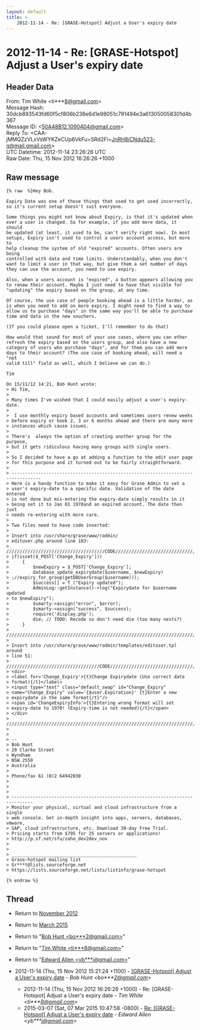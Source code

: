 ```yaml
---
layout: default
title: >
    2012-11-14 - Re: [GRASE-Hotspot] Adjust a User's expiry date
---
```


# 2012-11-14 - Re: [GRASE-Hotspot] Adjust a User's expiry date

## Header Data

From: Tim White \<ti***8@gmail.com\><br>
Message Hash: 30dcb893543fd60f5cf806b238e6d1e98051c791494e3a613050058301d4b367<br>
Message ID: \<50A48B12.1090404@gmail.com\><br>
Reply To: \<CAA-jMMQZzVLxVsWYKZeCUp6VkFu=SRd2Fi=JnRH8iCNdu523-g@mail.gmail.com\><br>
UTC Datetime: 2012-11-14 23:26:26 UTC<br>
Raw Date: Thu, 15 Nov 2012 16:26:26 +1000<br>

## Raw message

```
{% raw  %}Hey Bob.

Expiry Date was one of those things that used to get used incorrectly, 
so it's current setup doesn't suit everyone.

Some things you might not know about Expiry, is that it's updated when 
ever a user is changed. So for example, if you add more data, it should 
be updated (at least, it used to be, can't verify right now). In most 
setups, Expiry isn't used to control a users account access, but more to 
help cleanup the system of old "expired" accounts. Often users are being 
controlled with data and time limits. Understandably, when you don't 
want to limit a user in that way, but give them a set number of days 
they can use the account, you need to use expiry.

Also, when a users account is "expired", a button appears allowing you 
to renew their account. Maybe I just need to have that visible for 
"updating" the expiry based on the group, at any time.

Of course, the use case of people booking ahead is a little harder, as 
is when you need to add on more expiry. I might need to find a way to 
allow us to purchase "days" in the same way you'll be able to purchase 
time and data in the new vouchers.

(If you could please open a ticket, I'll remember to do that)

How would that sound for most of your use cases, where you can ether 
refresh the expiry based on the users group, and also have a new 
category of users who purchase "days", and for them you can add more 
days to their account? (The use case of booking ahead, will need a "not 
valid till" field as well, which I believe we can do.)

Tim

On 15/11/12 14:21, Bob Hunt wrote:
> Hi Tim,
>
> Many times I've wished that I could easily adjust a user's expiry-date.
>
>  I use monthly expiry based accounts and sometimes users renew weeks 
> before expiry or book 2, 3 or 6 months ahead and there are many more 
> instances which cause issues.
>
> There's  always the option of creating another group for the purpose, 
> but it gets ridiculous having many groups with single users.
>
> So I decided to have a go at adding a function to the edit user page 
> for this purpose and it turned out to be fairly straightforward.
>
> ---------------------------------------------------------------------------------
> Here is a handy function to make it easy for Grase Admin to set a 
> user's expiry-date to a specific date. Validation of the date entered 
> is not done but mis-entering the expiry-date simply results in it 
> being set it to Jan 01 1970and an expired account. The date then just 
> needs re-entering with more care.
>
> Two files need to have code inserted:
>
> Insert into /usr/share/grase/www/radmin/
> edituser.php around line 183:
> /////////////////////////////////////CODE///////////////////////////////////////////
> if(isset($_POST['Change_Expiry']))
>     {
>         $newExpiry = $_POST['Change_Expiry'];
>         database_update_expirydate($username, $newExpiry) 
> ;//expiry_for_group(getDBUserGroup($username)));
>         $success[] = T_("Expiry updated");
>         AdminLog::getInstance()->log("Expirydate for $username updated 
> to $newExpiry");
>         $smarty->assign("error", $error);
>         $smarty->assign("success", $success);
>         require('display.php');
>         die; // TODO: Recode so don't need die (too many nests?)
>     }
> ////////////////////////////////////////////////////////////////////////////////////////
>
> Insert into /usr/share/grase/www/radmin/templates/edituser.tpl around 
> line 51:
> ///////////////////////////////////CODE//////////////////////////////////////////////
> <div>
> <label for='Change_Expiry'>{t}Change Expirydate (Use correct date 
> format){/t}</label>
> <input type="text" class="default_swap" id="Change_Expiry" 
> name="Change_Expiry" value='{$user.Expiration}' {t}Enter a new 
> expirydate in the same format{/t}"/>
> <span id='ChangeExpiryInfo'>{t}Entering wrong format will set 
> expiry-date to 1970! (Expiry-time is not needed){/t}</span>
> </div>
> /////////////////////////////////////////////////////////////////////////////////////////////////////
>
>
> -- 
> Bob Hunt
> 20 Clarke Street
> Wyndham
> NSW 2550
> Australia
>
> Phone/fax 61 (0)2 64942030
>
>
>
> ------------------------------------------------------------------------------
> Monitor your physical, virtual and cloud infrastructure from a single
> web console. Get in-depth insight into apps, servers, databases, vmware,
> SAP, cloud infrastructure, etc. Download 30-day Free Trial.
> Pricing starts from $795 for 25 servers or applications!
> http://p.sf.net/sfu/zoho_dev2dev_nov
>
>
> _______________________________________________
> Grase-hotspot mailing list
> Gr***t@lists.sourceforge.net
> https://lists.sourceforge.net/lists/listinfo/grase-hotspot

{% endraw %}
```

## Thread

+ Return to [November 2012](/archive/2012/11)
+ Return to [March 2015](/archive/2015/03)

+ Return to "[Bob Hunt <bo***2<span>@</span>gmail.com>](/authors/bo___2_at_gmail_com)"
+ Return to "[Tim White <ti***8<span>@</span>gmail.com>](/authors/ti___8_at_gmail_com)"
+ Return to "[Edward Allen <yb***j<span>@</span>gmail.com>](/authors/yb___j_at_gmail_com)"

+ 2012-11-14 (Thu, 15 Nov 2012 15:21:24 +1100) - [[GRASE-Hotspot] Adjust a User's expiry date](/archive/2012/11/7d295f2cc10baab3410965a98a605dfbbbeb61625d1f1538dd8fd281323125be) - _Bob Hunt \<bo***2@gmail.com\>_
  + 2012-11-14 (Thu, 15 Nov 2012 16:26:26 +1000) - Re: [GRASE-Hotspot] Adjust a User's expiry date - _Tim White \<ti***8@gmail.com\>_
  + 2015-03-07 (Sat, 07 Mar 2015 10:47:58 -0800) - [Re: [GRASE-Hotspot] Adjust a User's expiry date](/archive/2015/03/ff5198330e9c9370b8fe3c2ddb025a74d61336977280823d7df647745091d027) - _Edward Allen \<yb***j@gmail.com\>_

